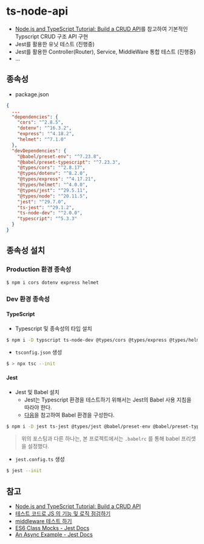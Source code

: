 # ts-node-api

- [Node.js and TypeScript Tutorial: Build a CRUD API](https://auth0.com/blog/node-js-and-typescript-tutorial-build-a-crud-api/)를 참고하여 기본적인 Typscript CRUD 구조 API 구현
- Jest를 활용한 유닛 테스트 (진행중)
- Jest를 활용한 Controller(Router), Service, MiddleWare 통합 테스트 (진행중)
- ...

## 종속성
- package.json
```json
{
  ...
  "dependencies": {
    "cors": "^2.8.5",
    "dotenv": "^16.3.2",
    "express": "^4.18.2",
    "helmet": "^7.1.0"
  },
  "devDependencies": {
    "@babel/preset-env": "^7.23.8",
    "@babel/preset-typescript": "^7.23.3",
    "@types/cors": "^2.8.17",
    "@types/dotenv": "^8.2.0",
    "@types/express": "^4.17.21",
    "@types/helmet": "^4.0.0",
    "@types/jest": "^29.5.11",
    "@types/node": "^20.11.5",
    "jest": "^29.7.0",
    "ts-jest": "^29.1.2",
    "ts-node-dev": "^2.0.0",
    "typescript": "^5.3.3"
  }
}
```
## 종속성 설치

### Production 환경 종속성
```bash
$ npm i cors dotenv express helmet
```

### Dev 환경 종속성

#### TypeScript

- Typescript 및 종속성의 타입 설치
```bash
$ npm i -D typscript ts-node-dev @types/cors @types/express @types/helmet @types/node
```

- `tsconfig.json` 생성
```bash
$ > npx tsc --init
```

#### Jest

- Jest 및 Babel 설치
  - Jest는 Typescript 환경을 테스트하기 위해서는 Jest의 Babel 사용 지침을 따라야 한다.
  - [다음](https://jestjs.io/docs/next/getting-started#using-typescript)을 참고하여 Babel 환경을 구성한다.
```bash
$ npm i -D jest ts-jest @types/jest @babel/preset-env @babel/preset-typescript 
```
> 위의 포스팅과 다른 하나는, 본 프로젝트에서는 `.babelrc` 를 통해 babel 프리셋을 설정했다.

- `jest.config.ts` 생성
```bash
$ jest --init
```


## 참고
- [Node.js and TypeScript Tutorial: Build a CRUD API](https://auth0.com/blog/node-js-and-typescript-tutorial-build-a-crud-api/)
- [테스트 코드로 JS 의 기능 및 로직 점검하기](https://velog.io/@skyu_dev/Jest-%ED%85%8C%EC%8A%A4%ED%8A%B8-%EC%BD%94%EB%93%9C%EB%A5%BC-%EC%82%AC%EC%9A%A9%ED%95%98%EC%97%AC-JS%EC%9D%98-%EA%B8%B0%EB%8A%A5-%EC%A0%90%EA%B2%80%ED%95%98%EA%B8%B0)
- [middleware 테스트 하기](https://airplane9876.tistory.com/16)
- [ES6 Class Mocks - Jest Docs](https://jestjs.io/docs/es6-class-mocks)
- [An Async Example - Jest Docs](https://jestjs.io/docs/tutorial-async)